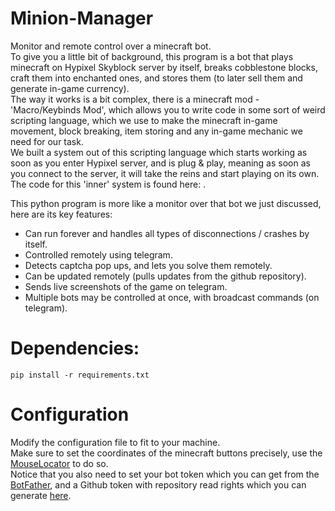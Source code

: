 # Minion-Manager
Monitor and remote control over a minecraft bot.  
To give you a little bit of background, this program is a bot that plays minecraft on Hypixel Skyblock server by itself, breaks cobblestone blocks, craft them into enchanted ones, and stores them (to later sell them and generate in-game currency).  
The way it works is a bit complex, there is a minecraft mod - 'Macro/Keybinds Mod', which allows you to write code in some sort of weird scripting language, which we use to make the minecraft in-game movement, block breaking, item storing and any in-game mechanic we need for our task.  
We built a system out of this scripting language which starts working as soon as you enter Hypixel server, and is plug & play, meaning as soon as you connect to the server, it will take the reins and start playing on its own. The code for this 'inner' system is found here: <link>.

This python program is more like a monitor over that bot we just discussed, here are its key features:
* Can run forever and handles all types of disconnections / crashes by itself.
* Controlled remotely using telegram.
* Detects captcha pop ups, and lets you solve them remotely.
* Can be updated remotely (pulls updates from the github repository).
* Sends live screenshots of the game on telegram.
* Multiple bots may be controlled at once, with broadcast commands (on telegram).

# Dependencies:
``` pip install -r requirements.txt ```

# Configuration
Modify the configuration file to fit to your machine.\
Make sure to set the coordinates of the minecraft buttons precisely, use the [MouseLocator](https://www.softpedia.com/get/Others/Miscellaneous/Mouse-Locator.shtml) to do so.\
Notice that you also need to set your bot token which you can get from the [BotFather](https://telegram.me/BotFather), and a Github token with repository read rights which you can generate [here](https://help.github.com/en/github/authenticating-to-github/creating-a-personal-access-token-for-the-command-line).
